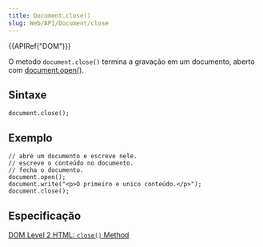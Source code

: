 ```yaml
---
title: Document.close()
slug: Web/API/Document/close
---
```


{{APIRef("DOM")}}

O metodo `document.close()` termina a gravação em um documento, aberto com [document.open()](/en/DOM/document.open).

## Sintaxe

```
document.close();
```

## Exemplo

```
// abre um documento e escreve nele.
// escreve o conteúdo no documento.
// fecha o documento.
document.open();
document.write("<p>O primeiro e unico conteúdo.</p>");
document.close();
```

## Especificação

[DOM Level 2 HTML: `close()` Method](https://www.w3.org/TR/DOM-Level-2-HTML/html.html#ID-98948567)
